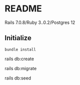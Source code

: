 # README
Rails 7.0.8/Ruby 3..0.2/Postgres 12

## Initialize
```
bundle install
```
rails db:create

rails db:migrate

rails db:seed
